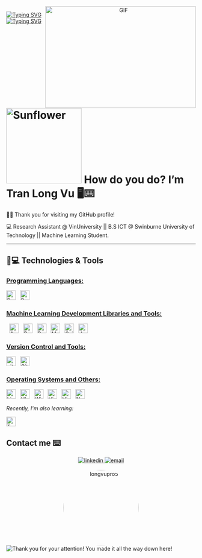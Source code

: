 <a target="_blank" align="center">
  <img align="right" top="500" height="270" width="400" alt="GIF" src="https://i.imgur.com/kC3MWrc.gif">
  
</a>

[![Typing SVG](https://readme-typing-svg.herokuapp.com?duration=6500&color=777777&background=00000000&width=500&height=120&lines=++Hello!+I'm+Long+Vu+Tran+(aka+Thomas)🖥️)](https://git.io/typing-svg)
[![Typing SVG](https://readme-typing-svg.herokuapp.com?duration=6500&color=777777&background=00000000&width=500&height=120&lines=++Wish+you+a+good+day+⌨️)](https://git.io/typing-svg)

# <a href="https://github.com/Tran-Long-Vu"><img src="https://avatars.githubusercontent.com/u/101343463?s=400&u=df6fc6a6e69b97adcd4535c2eed0b039d98565b9&v=4" width="200px" height="200px" alt="Sunflower"></a> How do you do? I’m Tran Long Vu 🖥️⌨️ 

🙋‍♂️ Thank you for visiting my GitHub profile! 

💻 Research Assistant @ VinUniversity || B.S ICT @ Swinburne University of Technology || Machine Learning Student.

<hr>

## 🚀💻 Technologies & Tools

### <u>Programming Languages: </u>

<img src = "https://img.shields.io/badge/Python-FFD43B?style=for-the-badge&logo=python&logoColor=blue" alt="Python logo"  title="Python" height="25"/>
</span>
&nbsp;
<span>
<img src = "https://bashlogo.com/img/symbol/png/monochrome_light.png" alt="Bash logo"  title="Bash" height="25"/>

<br>

### <u> Machine Learning Development Libraries and Tools: </u>
&nbsp;
<span><img src="https://upload.wikimedia.org/wikipedia/en/c/cd/Anaconda_Logo.png" alt="Anaconda logo" title="Anaconda" height="25" /></span>
&nbsp;
<span><img src="https://cdn.icon-icons.com/icons2/2699/PNG/512/pytorch_logo_icon_169823.png" alt="PyTorch logo" title="PyTorch" height="25" /></span>
&nbsp;
<span><img src="https://upload.wikimedia.org/wikipedia/commons/thumb/e/ed/Pandas_logo.svg/2560px-Pandas_logo.svg.png" alt="Pandas logo" title="Redux" height="25" /></span>
&nbsp;
<span><img src="https://matplotlib.org/stable/_images/sphx_glr_logos2_003.png" alt="Matplotlib logo" title="Redux" height="25" /></span>
&nbsp;
<span><img src="https://upload.wikimedia.org/wikipedia/commons/thumb/0/05/Scikit_learn_logo_small.svg/2560px-Scikit_learn_logo_small.svg.png" alt="Scikit-learn logo" title="Scikit-learn" height="25" /></span>
&nbsp;
<span><img src="https://upload.wikimedia.org/wikipedia/commons/thumb/3/38/Jupyter_logo.svg/883px-Jupyter_logo.svg.png" alt="Jupyter Notebook logo" title="Jupyter Notebook" height="25" /></span>

### <u> Version Control and Tools:</u>

<span><img src="https://img.shields.io/badge/GIT-E44C30?style=for-the-badge&logo=git&logoColor=white" alt="git logo" title="Git" height="25" /></span>
&nbsp;
<span><img src="https://img.shields.io/badge/GitHub-100000?style=for-the-badge&logo=github&logoColor=white" alt="Github logo" title="Github" height="25" /></span>


### <u> Operating Systems and Others:</u>

<span>
<img src = "https://img.shields.io/badge/Linux-FCC624?style=for-the-badge&logo=linux&logoColor=black" alt="Linux Logo"  title="Linux" height="25"/>
</span>
&nbsp;
<span>
<img src = "https://img.shields.io/badge/Ubuntu-E95420?style=for-the-badge&logo=ubuntu&logoColor=white" alt="Ubuntu Logo"  title="Ubuntu" height="25"/>
</span>
&nbsp;
<span>
<img src = "https://img.shields.io/badge/Windows-0078D6?style=for-the-badge&logo=windows&logoColor=white" alt="Windows Logo"  title="Windows" height="25"/>
</span>
&nbsp;
<span><img src="https://img.shields.io/badge/VSCode-0078D4?style=for-the-badge&logo=visual%20studio%20code&logoColor=white" alt="Visual Studio Code logo" title="Visual Studio Code" height="25" /></span>
&nbsp;
<span><img src="https://img.shields.io/badge/VIM-%2311AB00.svg?&style=for-the-badge&logo=vim&logoColor=white" alt="Vim logo" title="Vim" height="25" /></span>
&nbsp;
<span><img src="https://img.shields.io/badge/NeoVim-%2357A143.svg?&style=for-the-badge&logo=neovim&logoColor=white" alt="Neovim logo" title="Neovim" height="25" /></span>

<i> Recently, I'm also learning: </i>

<span><img src="https://upload.wikimedia.org/wikipedia/commons/thumb/a/ab/TensorFlow_logo.svg/2560px-TensorFlow_logo.svg.png" title="TensorFlow" height="25" /></span>


## Contact me ⌨️


<div align="center">
  <a href="https://www.linkedin.com/in/long-vu-tran-77a280272/"  rel="noopener noreferrer">
    <img src="https://img.icons8.com/bubbles/100/000000/linkedin.png" alt="linkedin" />
  </a>
  <a href="mailto:tranlongvu007@gmail.com" target="top" rel="noopener noreferrer">
  <img src="https://img.icons8.com/bubbles/100/000000/gmail-new.png" alt="email"/>
  </a>
</div>

<br>
<div align="center">

<a href="https://github.com/longvutran">
  <img src="https://avatars.githubusercontent.com/u/101343463?s=400&u=df6fc6a6e69b97adcd4535c2eed0b039d98565b9&v=4" width="200px" height="200px" alt="longvupro5" style="border-radius: 50%;">
</a>

</div>

<img src="https://qph.cf2.quoracdn.net/main-qimg-779b58bd67d3cc0c38c9d7bbbba05d36" title="Thanks" alt="Thank you for your attention! You made it all the way down here!">
